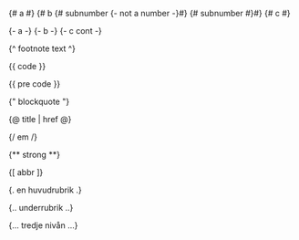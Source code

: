 

{# a #}
{# b 
  {# subnumber
    {- not a number -}#}
  {# subnumber #}#}
{# c #}

{- a -}
{- b -}
{- c
 cont -}

{^ footnote text ^}

{{ code }}

{{
pre code
}}

{"
blockquote
"}

{@ title | href @}

{/ em /}

{** strong **}

{[ abbr ]}


{. en huvudrubrik .}

{.. underrubrik ..}

{... tredje nivån ...}
